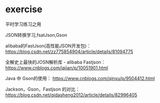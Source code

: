 # exercise
平时学习练习之用

JSON转换学习,fsatJson,Gson

alibaba的FastJson(高性能JSON开发包)：
https://blog.csdn.net/zz775854904/article/details/81094775

全解史上最快的JOSN解析库 - alibaba Fastjson：
https://www.cnblogs.com/jajian/p/10051901.html

Java 中 Gson的使用：
https://www.cnblogs.com/qinxu/p/9504412.html

Jackson，Gson，Fastjson 的对比：
https://blog.csdn.net/qidasheng2012/article/details/82996405
